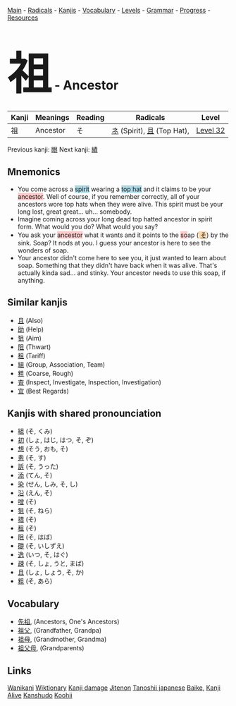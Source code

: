 <style> bigfont {font-size: 100px}</style>
[Main](../README.md) -
[Radicals](../radicals.md) -
[Kanjis](../kanjis.md) -
[Vocabulary](../vocabulary.md) -
[Levels](../levels.md) -
[Grammar](../grammar.md) - 
[Progress](../progress.md) -
[Resources](../resources.md)
# <bigfont> 祖</bigfont> - Ancestor 

| Kanji | Meanings | Reading | Radicals | Level |
| --- | --- | --- | --- | --- |
| 祖 | Ancestor | そ | [ネ](../radicals/ネ.md) (Spirit), [且](../radicals/且.md) (Top Hat),  | [Level 32](../levels/wk_level32.md) |

Previous kanji: [眼](眼.md) Next kanji: [績](績.md) 

## Mnemonics
 * You come across a <span style="background-color:#ADD8E6"> spirit</span> wearing a <span style="background-color:#ADD8E6"> top hat</span> and it claims to be your <span style="background-color:#ffcccb"> ancestor</span>. Well of course, if you remember correctly, all of your ancestors wore top hats when they were alive. This spirit must be your long lost, great great... uh... somebody.
* Imagine coming across your long dead top hatted ancestor in spirit form. What would you do? What would you say?
* You ask your <span style="background-color:#ffcccb"> ancestor</span> what it wants and it points to the <span style="background-color:#ffcccb"> so</span>ap (<span style="background-color:#fed8b1"> [そ](https://jisho.org/search/そ)</span>) by the sink. Soap? It nods at you. I guess your ancestor is here to see the wonders of soap.
* Your ancestor didn't come here to see you, it just wanted to learn about soap. Something that they didn't have back when it was alive. That's actually kinda sad... and stinky. Your ancestor needs to use this soap, if anything.


## Similar kanjis
 * [且](且.md) (Also)
* [助](助.md) (Help)
* [狙](狙.md) (Aim)
* [阻](阻.md) (Thwart)
* [租](租.md) (Tariff)
* [組](組.md) (Group, Association, Team)
* [粗](粗.md) (Coarse, Rough)
* [査](査.md) (Inspect, Investigate, Inspection, Investigation)
* [宜](宜.md) (Best Regards)



## Kanjis with shared pronounciation
 * [組](組.md) (そ, くみ)
* [初](初.md) (しょ, はじ, はつ, そ, ぞ)
* [想](想.md) (そう, おも, そ)
* [素](素.md) (そ, す)
* [訴](訴.md) (そ, うった)
* [添](添.md) (てん, そ)
* [染](染.md) (せん, しみ, そ, し)
* [沿](沿.md) (えん, そ)
* [噌](噌.md) (そ)
* [狙](狙.md) (そ, ねら)
* [措](措.md) (そ)
* [租](租.md) (そ)
* [阻](阻.md) (そ, はば)
* [礎](礎.md) (そ, いしずえ)
* [逸](逸.md) (いつ, そ, はぐ)
* [疎](疎.md) (そ, しょ, うと, まば)
* [且](且.md) (しょ, しょう, そ, か)
* [粗](粗.md) (そ, あら)



## Vocabulary
 * [先祖](../vocabulary/祖.md), (Ancestors, One's Ancestors)
* [祖父](../vocabulary/祖.md), (Grandfather, Grandpa)
* [祖母](../vocabulary/祖.md), (Grandmother, Grandma)
* [祖父母](../vocabulary/祖.md), (Grandparents)




## Links 


[Wanikani](https://www.wanikani.com/kanji/祖)
[Wiktionary](https://en.wiktionary.org/wiki/祖)
[Kanji damage](http://www.kanjidamage.com/kanji/search?utf8=✓&q=祖)
[Jitenon](https://jitenon.com/kanji/祖)
[Tanoshii japanese](https://www.tanoshiijapanese.com/dictionary/kanji.cfm?k=祖)
[Baike](https://baike.baidu.com/item/祖),
[Kanji Alive](https://app.kanjialive.com/祖)
[Kanshudo](https://www.kanshudo.com/searchmn?q=祖)
[Koohii](https://kanji.koohii.com/study/kanji/祖)
